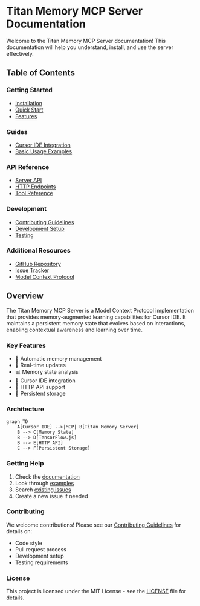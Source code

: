 # Titan Memory MCP Server Documentation

Welcome to the Titan Memory MCP Server documentation! This documentation will help you understand, install, and use the server effectively.

## Table of Contents

### Getting Started
- [Installation](../README.md#installation)
- [Quick Start](../README.md#usage)
- [Features](../README.md#features)

### Guides
- [Cursor IDE Integration](guides/cursor.md)
- [Basic Usage Examples](examples/basic-usage.md)

### API Reference
- [Server API](api/README.md)
- [HTTP Endpoints](api/README.md#http-api)
- [Tool Reference](api/README.md#available-tools)

### Development
- [Contributing Guidelines](../CONTRIBUTING.md)
- [Development Setup](../CONTRIBUTING.md#development-setup)
- [Testing](../CONTRIBUTING.md#testing)

### Additional Resources
- [GitHub Repository](https://github.com/henryhawke/mcp-titan)
- [Issue Tracker](https://github.com/henryhawke/mcp-titan/issues)
- [Model Context Protocol](https://modelcontextprotocol.io)

## Overview

The Titan Memory MCP Server is a Model Context Protocol implementation that provides memory-augmented learning capabilities for Cursor IDE. It maintains a persistent memory state that evolves based on interactions, enabling contextual awareness and learning over time.

### Key Features

- 🧠 Automatic memory management
- 🔄 Real-time updates
- 📊 Memory state analysis
- 🔌 Cursor IDE integration
- 🚀 HTTP API support
- 💾 Persistent storage

### Architecture

```mermaid
graph TD
    A[Cursor IDE] -->|MCP| B[Titan Memory Server]
    B --> C[Memory State]
    B --> D[TensorFlow.js]
    B --> E[HTTP API]
    C --> F[Persistent Storage]
```

### Getting Help

1. Check the [documentation](api/README.md)
2. Look through [examples](examples/basic-usage.md)
3. Search [existing issues](https://github.com/henryhawke/mcp-titan/issues)
4. Create a new issue if needed

### Contributing

We welcome contributions! Please see our [Contributing Guidelines](../CONTRIBUTING.md) for details on:

- Code style
- Pull request process
- Development setup
- Testing requirements

### License

This project is licensed under the MIT License - see the [LICENSE](../LICENSE) file for details. 